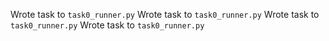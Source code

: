 Wrote task to `task0_runner.py`
Wrote task to `task0_runner.py`
Wrote task to `task0_runner.py`
Wrote task to `task0_runner.py`
